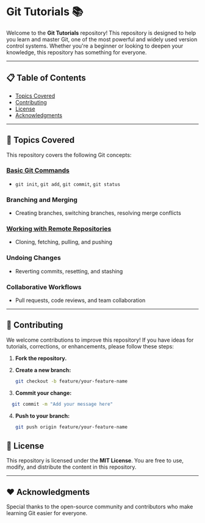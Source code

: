 # Git Tutorials 📚

Welcome to the **Git Tutorials** repository! This repository is designed to help you learn and master Git, one of the most powerful and widely used version control systems. Whether you're a beginner or looking to deepen your knowledge, this repository has something for everyone.

---

## 📋 **Table of Contents**
- [Topics Covered](#topics-covered)
- [Contributing](#contributing)
- [License](#license)
- [Acknowledgments](#acknowledgments)

---

## 📂 **Topics Covered**

This repository covers the following Git concepts:

### [**Basic Git Commands**](docs/basic_commands.md)  

- `git init`, `git add`, `git commit`, `git status`

### **Branching and Merging**
- Creating branches, switching branches, resolving merge conflicts

### [**Working with Remote Repositories**](docs/existing_repository.md)
- Cloning, fetching, pulling, and pushing

### **Undoing Changes**
- Reverting commits, resetting, and stashing

### **Collaborative Workflows**
- Pull requests, code reviews, and team collaboration

---

## 🤝 **Contributing**

We welcome contributions to improve this repository! If you have ideas for tutorials, corrections, or enhancements, please follow these steps:

1. **Fork the repository.**

2. **Create a new branch:**
   ```bash
   git checkout -b feature/your-feature-name
   ```

 3. **Commit your change:**
 ```bash
   git commit -m "Add your message here"
 ```

4. **Push to your branch:**
   ```bash
   git push origin feature/your-feature-name
   ```

## 📜 License

This repository is licensed under the **MIT License**. You are free to use, modify, and distribute the content in this repository.

---

## ❤️ Acknowledgments

Special thanks to the open-source community and contributors who make learning Git easier for everyone.
